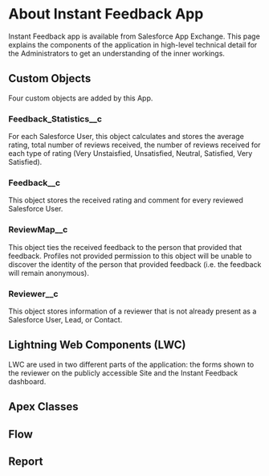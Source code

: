 # About Instant Feedback App
Instant Feedback app is available from Salesforce App Exchange. This page explains the components of the application in high-level technical detail for the Administrators to get an understanding of the inner workings.

## Custom Objects
Four custom objects are added by this App.


### Feedback_Statistics__c
For each Salesforce User, this object calculates and stores the average rating, total number of reviews received, the number of reviews received for each type of rating (Very Unstaisfied, Unsatisfied, Neutral, Satisfied, Very Satisfied).


### Feedback__c
This object stores the received rating and comment for every reviewed Salesforce User.


### ReviewMap__c
This object ties the received feedback to the person that provided that feedback. Profiles not provided permission to this object will be unable to discover the identity of the person that provided feedback (i.e. the feedback will remain anonymous).


### Reviewer__c
This object stores information of a reviewer that is not already present as a Salesforce User, Lead, or Contact.


## Lightning Web Components (LWC)
LWC are used in two different parts of the application: the forms shown to the reviewer on the publicly accessible Site and the Instant Feedback dashboard.
## Apex Classes
## Flow 
## Report












